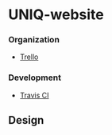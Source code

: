 # UNIQ-website

### Organization

- [Trello](https://trello.com/b/MIwtabHz/uniq-website)

### Development

- [Travis CI](https://travis-ci.org/UNIQwebstudio/UNIQ-website)

## Design

